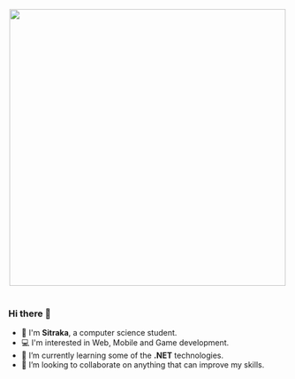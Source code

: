 

<div align="center">
  <img src="https://user-images.githubusercontent.com/95428499/230508324-574d81c2-5b18-48d1-bd33-0d6c1c9d610f.jpeg" width="500" height="500">
</div>
<br>

### Hi there 👋

- 🙂 I'm **Sitraka**, a computer science student.
- 💻 I'm interested in Web, Mobile and Game development.
- 📑 I’m currently learning some of the **.NET** technologies.
- 🤝 I’m looking to collaborate on anything that can improve my skills.





